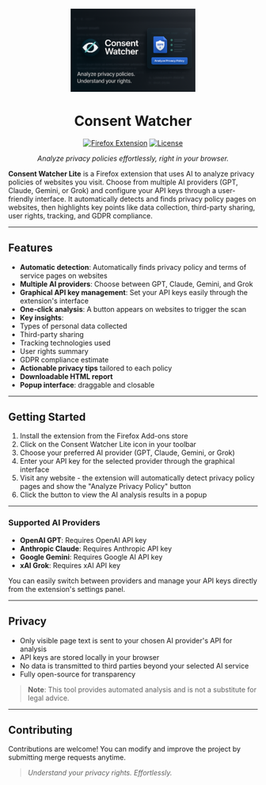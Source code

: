 <div align="center">
<p align="center">
 <img src="banner.png" alt="Consent Watcher Banner" width="50%">
</p>

# Consent Watcher
[![Firefox Extension](https://img.shields.io/badge/Firefox-Extension-orange?style=for-the-badge&logo=firefox)](https://addons.mozilla.org/firefox/)
[![License](https://img.shields.io/badge/License-WTFPL-blue?style=for-the-badge)](LICENSE)

<i>Analyze privacy policies effortlessly, right in your browser.</i>
</div>

**Consent Watcher Lite** is a Firefox extension that uses AI to analyze privacy policies of websites you visit. Choose from multiple AI providers (GPT, Claude, Gemini, or Grok) and configure your API keys through a user-friendly interface. It automatically detects and finds privacy policy pages on websites, then highlights key points like data collection, third-party sharing, user rights, tracking, and GDPR compliance.

---

## Features

- **Automatic detection**: Automatically finds privacy policy and terms of service pages on websites
- **Multiple AI providers**: Choose between GPT, Claude, Gemini, and Grok
- **Graphical API key management**: Set your API keys easily through the extension's interface
- **One-click analysis**: A button appears on websites to trigger the scan
- **Key insights**:
 - Types of personal data collected
 - Third-party sharing
 - Tracking technologies used
 - User rights summary
 - GDPR compliance estimate
- **Actionable privacy tips** tailored to each policy
- **Downloadable HTML report**
- **Popup interface**: draggable and closable

---

## Getting Started

1. Install the extension from the Firefox Add-ons store
2. Click on the Consent Watcher Lite icon in your toolbar
3. Choose your preferred AI provider (GPT, Claude, Gemini, or Grok)
4. Enter your API key for the selected provider through the graphical interface
5. Visit any website - the extension will automatically detect privacy policy pages and show the "Analyze Privacy Policy" button
6. Click the button to view the AI analysis results in a popup

---

### Supported AI Providers

- **OpenAI GPT**: Requires OpenAI API key
- **Anthropic Claude**: Requires Anthropic API key
- **Google Gemini**: Requires Google AI API key
- **xAI Grok**: Requires xAI API key

You can easily switch between providers and manage your API keys directly from the extension's settings panel.

---

## Privacy

- Only visible page text is sent to your chosen AI provider's API for analysis
- API keys are stored locally in your browser
- No data is transmitted to third parties beyond your selected AI service
- Fully open-source for transparency

> **Note**: This tool provides automated analysis and is not a substitute for legal advice.

---

## Contributing

Contributions are welcome! You can modify and improve the project by submitting merge requests anytime.

> <i>Understand your privacy rights. Effortlessly.</i>
